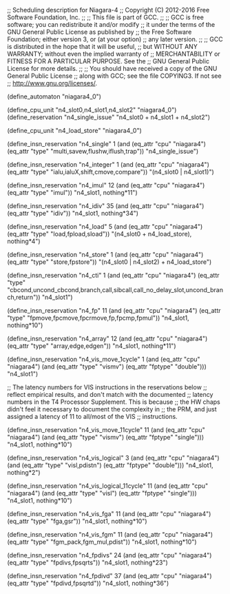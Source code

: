 ;; Scheduling description for Niagara-4
;;   Copyright (C) 2012-2016 Free Software Foundation, Inc.
;;
;; This file is part of GCC.
;;
;; GCC is free software; you can redistribute it and/or modify
;; it under the terms of the GNU General Public License as published by
;; the Free Software Foundation; either version 3, or (at your option)
;; any later version.
;;
;; GCC is distributed in the hope that it will be useful,
;; but WITHOUT ANY WARRANTY; without even the implied warranty of
;; MERCHANTABILITY or FITNESS FOR A PARTICULAR PURPOSE.  See the
;; GNU General Public License for more details.
;;
;; You should have received a copy of the GNU General Public License
;; along with GCC; see the file COPYING3.  If not see
;; <http://www.gnu.org/licenses/>.

(define_automaton "niagara4_0")

(define_cpu_unit "n4_slot0,n4_slot1,n4_slot2" "niagara4_0")
(define_reservation "n4_single_issue" "n4_slot0 + n4_slot1 + n4_slot2")

(define_cpu_unit "n4_load_store" "niagara4_0")

(define_insn_reservation "n4_single" 1
  (and (eq_attr "cpu" "niagara4")
    (eq_attr "type" "multi,savew,flushw,iflush,trap"))
  "n4_single_issue")

(define_insn_reservation "n4_integer" 1
  (and (eq_attr "cpu" "niagara4")
    (eq_attr "type" "ialu,ialuX,shift,cmove,compare"))
  "(n4_slot0 | n4_slot1)")

(define_insn_reservation "n4_imul" 12
  (and (eq_attr "cpu" "niagara4")
    (eq_attr "type" "imul"))
  "n4_slot1, nothing*11")

(define_insn_reservation "n4_idiv" 35
  (and (eq_attr "cpu" "niagara4")
    (eq_attr "type" "idiv"))
  "n4_slot1, nothing*34")

(define_insn_reservation "n4_load" 5
  (and (eq_attr "cpu" "niagara4")
    (eq_attr "type" "load,fpload,sload"))
  "(n4_slot0 + n4_load_store), nothing*4")

(define_insn_reservation "n4_store" 1
  (and (eq_attr "cpu" "niagara4")
    (eq_attr "type" "store,fpstore"))
  "(n4_slot0 | n4_slot2) + n4_load_store")

(define_insn_reservation "n4_cti" 1
  (and (eq_attr "cpu" "niagara4")
    (eq_attr "type" "cbcond,uncond_cbcond,branch,call,sibcall,call_no_delay_slot,uncond_branch,return"))
  "n4_slot1")

(define_insn_reservation "n4_fp" 11
  (and (eq_attr "cpu" "niagara4")
    (eq_attr "type" "fpmove,fpcmove,fpcrmove,fp,fpcmp,fpmul"))
  "n4_slot1, nothing*10")

(define_insn_reservation "n4_array" 12
  (and (eq_attr "cpu" "niagara4")
    (eq_attr "type" "array,edge,edgen"))
  "n4_slot1, nothing*11")

(define_insn_reservation "n4_vis_move_1cycle" 1
  (and (eq_attr "cpu" "niagara4")
    (and (eq_attr "type" "vismv")
      (eq_attr "fptype" "double")))
  "n4_slot1")

;; The latency numbers for VIS instructions in the reservations below
;; reflect empirical results, and don't match with the documented
;; latency numbers in the T4 Processor Supplement.  This is because
;; the HW chaps didn't feel it necessary to document the complexity in
;; the PRM, and just assigned a latency of 11 to all/most of the VIS
;; instructions.

(define_insn_reservation "n4_vis_move_11cycle" 11
  (and (eq_attr "cpu" "niagara4")
    (and (eq_attr "type" "vismv")
      (eq_attr "fptype" "single")))
  "n4_slot1, nothing*10")

(define_insn_reservation "n4_vis_logical" 3
  (and (eq_attr "cpu" "niagara4")
    (and (eq_attr "type" "visl,pdistn")
      (eq_attr "fptype" "double")))
  "n4_slot1, nothing*2")

(define_insn_reservation "n4_vis_logical_11cycle" 11
  (and (eq_attr "cpu" "niagara4")
    (and (eq_attr "type" "visl")
      (eq_attr "fptype" "single")))
  "n4_slot1, nothing*10")

(define_insn_reservation "n4_vis_fga" 11
  (and (eq_attr "cpu" "niagara4")
    (eq_attr "type" "fga,gsr"))
  "n4_slot1, nothing*10")

(define_insn_reservation "n4_vis_fgm" 11
  (and (eq_attr "cpu" "niagara4")
    (eq_attr "type" "fgm_pack,fgm_mul,pdist"))
  "n4_slot1, nothing*10")

(define_insn_reservation "n4_fpdivs" 24
  (and (eq_attr "cpu" "niagara4")
    (eq_attr "type" "fpdivs,fpsqrts"))
  "n4_slot1, nothing*23")

(define_insn_reservation "n4_fpdivd" 37
  (and (eq_attr "cpu" "niagara4")
    (eq_attr "type" "fpdivd,fpsqrtd"))
  "n4_slot1, nothing*36")
